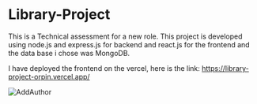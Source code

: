 # Library-Project
This is a Technical assessment for a new role. This project is developed using node.js and express.js for backend and react.js for the frontend and the data base i chose was MongoDB.

I have deployed the frontend on the vercel, here is the link: https://library-project-orpin.vercel.app/

![AddAuthor](https://github.com/alanviraj/Library-Project/assets/67986205/c367601d-683b-4a8b-b307-1f8d84a44e2b)
